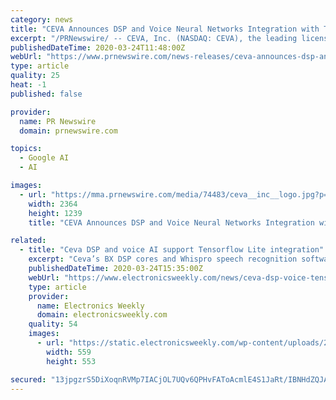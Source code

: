```yaml
---
category: news
title: "CEVA Announces DSP and Voice Neural Networks Integration with TensorFlow Lite for Microcontrollers"
excerpt: "/PRNewswire/ -- CEVA, Inc. (NASDAQ: CEVA), the leading licensor of wireless connectivity and smart sensing technologies, today announced that its CEVA-BX DSP..."
publishedDateTime: 2020-03-24T11:48:00Z
webUrl: "https://www.prnewswire.com/news-releases/ceva-announces-dsp-and-voice-neural-networks-integration-with-tensorflow-lite-for-microcontrollers-301028881.html"
type: article
quality: 25
heat: -1
published: false

provider:
  name: PR Newswire
  domain: prnewswire.com

topics:
  - Google AI
  - AI

images:
  - url: "https://mma.prnewswire.com/media/74483/ceva__inc__logo.jpg?p=facebook"
    width: 2364
    height: 1239
    title: "CEVA Announces DSP and Voice Neural Networks Integration with TensorFlow Lite for Microcontrollers"

related:
  - title: "Ceva DSP and voice AI support Tensorflow Lite integration"
    excerpt: "Ceva’s BX DSP cores and Whispro speech recognition software for conversational AI now also support Tensorflow Lite for microcontrollers, a framework for deploying tiny machine learning on processors in edge devices. Tiny machine learning allows AI to operate in low power, battery operated IoT devices for sensor data analytics of audio ..."
    publishedDateTime: 2020-03-24T15:35:00Z
    webUrl: "https://www.electronicsweekly.com/news/ceva-dsp-voice-tensorflow-2020-03/"
    type: article
    provider:
      name: Electronics Weekly
      domain: electronicsweekly.com
    quality: 54
    images:
      - url: "https://static.electronicsweekly.com/wp-content/uploads/2020/03/24152552/z.jpg"
        width: 559
        height: 553

secured: "13jpgzrS5DiXoqnRVMp7IACjOL7UQv6QPHvFAToAcmlE4S1JaRt/IBNHdZQJASG8O0sJeU+pRCVzABSUJS8I9lKzIHcXRLtZYKpmTBMXUYj+F3etA+jn/2yMcf9JK/EjVmnPz/lcplsbT6lCy8gL/mdOsa6cF5jcbuaYpc/c+viKv/qQYpV1Ut/9D7mmEqlGVh+EC4glhtB1lGS3mojq7MKsKO5v2sQmMZwDXZJCDLhm36OHxzMhVSDNjhsmyhKL4PK8qRndQzsldAbjKx9BqBU29aiWiHaUN1bC4g91A41MuzwQMHEsyDR9QZTQysgOyHD1/ZyoNqdwhvkpzz7J0juEBHIeWznn6Ta1SafyvTRudDlHcyIbcraDIC4FCnQCAxFlU8XkJY8nwyCF6lbuofa+/iLgNcCt77QOEfZuZGO1cv5YTP/4cFzryiA2v8wYtluLhGoFCtlUnymI8wX2/d+3NBr2998BKwt0J6PEB98=;VZh+vvdZUKnBKAqA9zrsBQ=="
---
```


